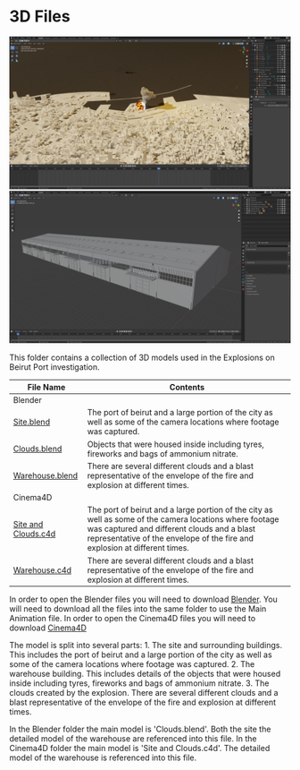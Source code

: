 # 3D Files

![Image of Beirut Port Explosions](img/beirut-blast.jpg)
![Image of Warehouse](img/warehouse.jpg)

This folder contains a collection of 3D models used in the Explosions on Beirut Port investigation.

| File Name | Contents |
|---|---|
|Blender|
| [Site.blend](https://www.) | The port of beirut and a large portion of the city as well as some of the camera locations where footage was captured. |
| [Clouds.blend](https://www.) | Objects that were housed inside including tyres, fireworks and bags of ammonium nitrate. |
| [Warehouse.blend](https://www.) | There are several different clouds and a blast representative of the envelope of the fire and explosion at different times. |
|Cinema4D|
| [Site and Clouds.c4d](https://www.) | The port of beirut and a large portion of the city as well as some of the camera locations where footage was captured and different clouds and a blast representative of the envelope of the fire and explosion at different times. |
| [Warehouse.c4d](https://www.) | There are several different clouds and a blast representative of the envelope of the fire and explosion at different times. |

In order to open the Blender files you will need to download [Blender](https://www.blender.org/download/).  You will need to download all the files into the same folder to use the Main Animation file.
In order to open the Cinema4D files you will need to download [Cinema4D](https://www.maxon.net/en/cinema-4d)

The model is split into several parts:
	1. The site and surrounding buildings.  This includes the port of beirut and a large portion of the city as well as some of the camera locations where footage was captured.
	2. The warehouse building.  This includes details of the objects that were housed inside including tyres, fireworks and bags of ammonium nitrate.
	3. The clouds created by the explosion.  There are several different clouds and a blast representative of the envelope of the fire and explosion at different times.

In the Blender folder the main model is 'Clouds.blend'.  Both the site the detailed model of the warehouse are referenced into this file.
In the Cinema4D folder the main model is 'Site and Clouds.c4d'.  The detailed model of the warehouse is referenced into this file.